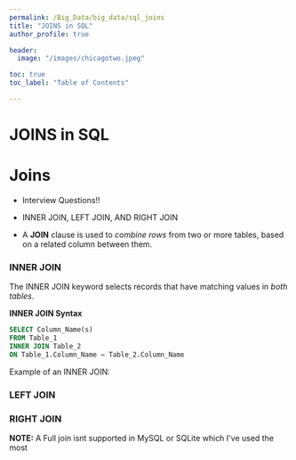 ```yaml
---
permalink: /Big_Data/big_data/sql_joins
title: "JOINS in SQL"
author_profile: true

header:
  image: "/images/chicagotwo.jpeg"

toc: true
toc_label: "Table of Contents" 

---
```


# JOINS in SQL

# Joins

- Interview Questions!!

* INNER JOIN, LEFT JOIN, AND RIGHT JOIN

- A **JOIN** clause is used to *combine rows* from two or more tables, based on a related column between them.


### INNER JOIN

The INNER JOIN keyword selects records that have matching values in *both tables*.

**INNER JOIN Syntax**


```sql
SELECT Column_Name(s)
FROM Table_1
INNER JOIN Table_2
ON Table_1.Column_Name = Table_2.Column_Name
```


Example of an INNER JOIN:


### LEFT JOIN

### RIGHT JOIN


**NOTE:** A Full join isnt supported in MySQL or SQLite which I've used the most


